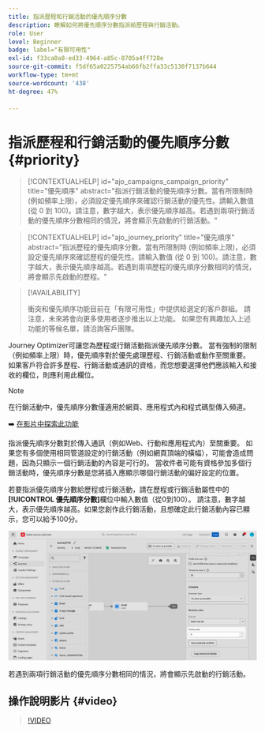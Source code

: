 ```yaml
---
title: 指派歷程和行銷活動的優先順序分數
description: 瞭解如何將優先順序分數指派給歷程與行銷活動。
role: User
level: Beginner
badge: label="有限可用性"
exl-id: f33ca0a8-ed33-4964-a85c-8705a4ff728e
source-git-commit: f5df65a0225754ab66fb2ffa33c5130f7137b644
workflow-type: tm+mt
source-wordcount: '438'
ht-degree: 47%

---
```


# 指派歷程和行銷活動的優先順序分數 {#priority}

>[!CONTEXTUALHELP]
>id="ajo_campaigns_campaign_priority"
>title="優先順序"
>abstract="指派行銷活動的優先順序分數。當有所限制時 (例如頻率上限)，必須設定優先順序來確認行銷活動的優先性。請輸入數值 (從 0 到 100)。請注意，數字越大，表示優先順序越高。若遇到兩項行銷活動的優先順序分數相同的情況，將會顯示先啟動的行銷活動。"

>[!CONTEXTUALHELP]
>id="ajo_journey_priority"
>title="優先順序"
>abstract="指派歷程的優先順序分數。當有所限制時 (例如頻率上限)，必須設定優先順序來確認歷程的優先性。請輸入數值 (從 0 到 100)。請注意，數字越大，表示優先順序越高。若遇到兩項歷程的優先順序分數相同的情況，將會顯示先啟動的歷程。"

>[!AVAILABILITY]
>
>衝突和優先順序功能目前在「有限可用性」中提供給選定的客戶群組。 請注意，未來將會向更多使用者逐步推出以上功能。 如果您有興趣加入上述功能的等候名單，請洽詢客戶團隊。

Journey Optimizer可讓您為歷程或行銷活動指派優先順序分數。 當有強制的限制（例如頻率上限）時，優先順序對於優先處理歷程、行銷活動或動作至關重要。 如果客戶符合許多歷程、行銷活動或通訊的資格，而您想要選擇他們應該輸入和接收的欄位，則應利用此欄位。

>[!NOTE]
>
>在行銷活動中，優先順序分數僅適用於網頁、應用程式內和程式碼型傳入頻道。

➡️ [在影片中探索此功能](#video)

指派優先順序分數對於傳入通訊（例如Web、行動和應用程式內）至關重要。 如果您有多個使用相同管道設定的行銷活動（例如網頁頂端的橫幅），可能會造成問題，因為只顯示一個行銷活動的內容是可行的。 當收件者可能有資格參加多個行銷活動時，優先順序分數是您將插入應顯示哪個行銷活動的偏好設定的位置。

若要指派優先順序分數給歷程或行銷活動，請在歷程或行銷活動屬性中的&#x200B;**[!UICONTROL 優先順序分數]**&#x200B;欄位中輸入數值（從0到100）。 請注意，數字越大，表示優先順序越高。如果您創作此行銷活動，且想確定此行銷活動內容已顯示，您可以給予100分。

![](assets/priority-score.png)

若遇到兩項行銷活動的優先順序分數相同的情況，將會顯示先啟動的行銷活動。

## 操作說明影片 {#video}

>[!VIDEO](https://video.tv.adobe.com/v/3435529?quality=12)
